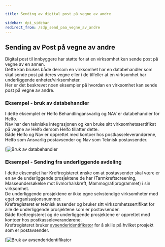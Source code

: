 ```yaml
---

title: Sending av digital post på vegne av andre  

sidebar: dpi_sidebar
redirect_from: /sdp_send_paa_vegne_av_andre
---
```


## Sending av Post på vegne av andre

Digital post til innbyggere har støtte for at en virksomhet kan sende
post på vegne av en annen.  
Dette kan brukes både dersom en virksomhet har en databehandler som skal
sende post på deres vegne eller i de tilfeller at en virksomhet har
underliggende enheter/virksomheter.  
Her er det beskrevet noen eksempler på hvordan en virksomhet kan sende
post på vegne av andre.

### Eksempel - bruk av databehandler

I dette eksemplet er Helfo Behandlingansvarlig og NAV er databehandler
for Helfo.  
Nav har den tekniske integrasjonen og kan bruke sitt
virksomhetssertifikat på vegne av Helfo dersom Helfo tillatter dette.  
Både Helfo og Nav er opprettet med kontoer hos postkasseleverandørene,
Helfo som Ansvarlig postavsender og Nav som Teknisk postavsender.

[![Bruk av databehandler]({{site.baseurl}}/images/helfo_eksempel.png)

### Eksempel - Sending fra underliggende avdeling

I dette eksemplet har Kreftregisteret ønske om at postavsender skal være
er en av de underliggende prosjektene de har (Tarmkreftscreening,
Masseundersøkelse mot livmorhalskreft, Mammografiprogrammet) i sin
virksomhet.  
De underliggende prosjektene er ikke egne selvstendige virksomheter med
eget organisasjonsnummer.  
Kreftregisteret er teknisk avsender og bruker sitt virksomhetssertifikat
for alle de underliggende prosjektene som er postavsender.  
Både Kreftregisteret og de underliggende prosjektene er opprettet med
kontoer hos postkasseleverandørene.  
Kreftregisteret bruker
[avsenderidentifikator]({{site.baseurl}}/resources/begrep/sikkerDigitalPost/begrep/avsenderidentifikator) for å skille på
hvilket prosjekt som er postavsender.

[![Bruk av avsenderidentifikator]({{site.baseurl}}/resources/begrep/sikkerDigitalPost/forretningslag/kreftregister_eksempel.png)
